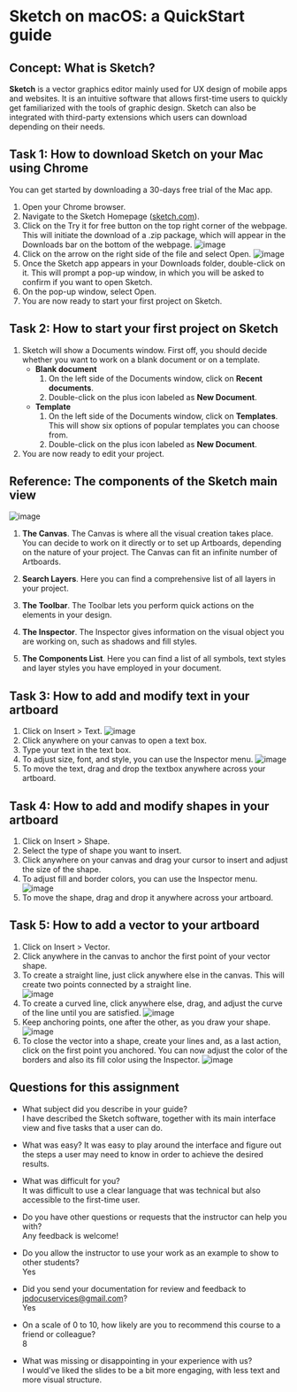 # Sketch on macOS: a QuickStart guide

## Concept: What is Sketch?

**Sketch** is a vector graphics editor mainly used for UX design of mobile apps and websites. It is an intuitive software that allows first-time users to quickly get familiarized with the tools of graphic design. Sketch can also be integrated with third-party extensions which users can download depending on their needs.  

## Task 1: How to download Sketch on your Mac using Chrome

You can get started by downloading a 30-days free trial of the Mac app.

1. Open your Chrome browser.
2. Navigate to the Sketch Homepage ([sketch.com](https://www.sketch.com/)).
3. Click on the Try it for free button on the top right corner of the webpage. This will initiate the download of a .zip package, which will appear in the Downloads bar on the bottom of the webpage.
![image](https://user-images.githubusercontent.com/63585571/80481178-dc4eef80-8949-11ea-880e-66c45b2614fa.png)
4. Click on the arrow on the right side of the file and select Open.
![image](https://user-images.githubusercontent.com/63585571/80481135-c7725c00-8949-11ea-8772-ca80904d3a7c.png)
5. Once the Sketch app appears in your Downloads folder, double-click on it. This will prompt a pop-up window, in which you will be asked to confirm if you want to open Sketch.
6. On the pop-up window, select Open.
7. You are now ready to start your first project on Sketch.

## Task 2: How to start your first project on Sketch
1. Sketch will show a Documents window. First off, you should decide whether you want to work on a blank document or on a template.
    * **Blank document**
        1. On the left side of the Documents window, click on **Recent documents**.  
        2. Double-click on the plus icon labeled as **New Document**.  
    * **Template**
        1. On the left side of the Documents window, click on **Templates**. This will show six options of popular templates you can choose from.  
        2. Double-click on the plus icon labeled as **New Document**.  
2. You are now ready to edit your project.

## Reference: The components of the Sketch main view

![image](https://user-images.githubusercontent.com/63585571/80480990-88dca180-8949-11ea-9410-69c4937161f0.png)

1. **The Canvas**. The Canvas is where all the visual creation takes place. You can decide to work on it directly or to set up Artboards, depending on the nature of your project. The Canvas can fit an infinite number of Artboards.

2. **Search Layers**. Here you can find a comprehensive list of all layers in your project. 

3. **The Toolbar**. The Toolbar lets you perform quick actions on the elements in your design.

4. **The Inspector**. The Inspector gives information on the visual object you are working on, such as shadows and fill styles.

5. **The Components List**. Here you can find a list of all symbols, text styles and layer styles you have employed in your document.

## Task 3: How to add and modify text in your artboard

1. Click on Insert > Text.
![image](https://user-images.githubusercontent.com/63585571/80481603-af4f0c80-894a-11ea-865e-d5ee7d3bf2b5.png)
2. Click anywhere on your canvas to open a text box.
3. Type your text in the text box.
4. To adjust size, font, and style, you can use the Inspector menu.
![image](https://user-images.githubusercontent.com/63585571/80482029-6b103c00-894b-11ea-90ad-8ade59c90b46.png)
5. To move the text, drag and drop the textbox anywhere across your artboard.

## Task 4: How to add and modify shapes in your artboard

1. Click on Insert > Shape.
2. Select the type of shape you want to insert.
3. Click anywhere on your canvas and drag your cursor to insert and adjust the size of the shape.
4. To adjust fill and border colors, you can use the Inspector menu.
![image](https://user-images.githubusercontent.com/63585571/80482785-bf67eb80-894c-11ea-9bd5-9623eaabf13e.png)
5. To move the shape, drag and drop it anywhere across your artboard.

## Task 5: How to add a vector to your artboard

1. Click on Insert > Vector.
2. Click anywhere in the canvas to anchor the first point of your vector shape.
3. To create a straight line, just click anywhere else in the canvas. This will create two points connected by a straight line.  
![image](https://user-images.githubusercontent.com/63585571/80483123-5d5bb600-894d-11ea-94f1-89b423a69df3.png)
4. To create a curved line, click anywhere else, drag, and adjust the curve of the line until you are satisfied.
![image](https://user-images.githubusercontent.com/63585571/80483148-6ea4c280-894d-11ea-9a2e-0785217a9db3.png)
5. Keep anchoring points, one after the other, as you draw your shape.
![image](https://user-images.githubusercontent.com/63585571/80483466-0a363300-894e-11ea-98ba-62b174a19927.png)
6. To close the vector into a shape, create your lines and, as a last action, click on the first point you anchored. You can now adjust the color of the borders and also its fill color using the Inspector.
![image](https://user-images.githubusercontent.com/63585571/80483275-b3305e00-894d-11ea-9770-99b0050f4fe6.png)

## Questions for this assignment
* What subject did you describe in your guide?  
I have described the Sketch software, together with its main interface view and five tasks that a user can do.

* What was easy?
It was easy to play around the interface and figure out the steps a user may need to know in order to achieve the desired results.

* What was difficult for you?  
It was difficult to use a clear language that was technical but also accessible to the first-time user.

* Do you have other questions or requests that the instructor can help you with?  
Any feedback is welcome!

* Do you allow the instructor to use your work as an example to show to other students?  
Yes  

* Did you send your documentation for review and feedback to jpdocuservices@gmail.com?  
Yes  

* On a scale of 0 to 10, how likely are you to recommend this course to a friend or colleague?  
8  

* What was missing or disappointing in your experience with us?  
I would've liked the slides to be a bit more engaging, with less text and more visual structure.
